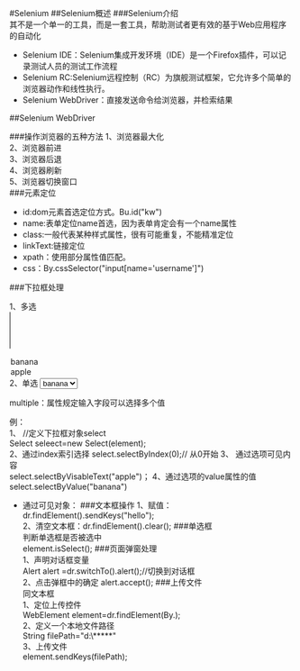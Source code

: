 #Selenium
##Selenium概述
###Selenium介绍  
其不是一个单一的工具，而是一套工具，帮助测试者更有效的基于Web应用程序的自动化

* Selenium IDE：Selenium集成开发环境（IDE）是一个Firefox插件，可以记录测试人员的测试工作流程
* Selenium RC:Selenium远程控制（RC）为旗舰测试框架，它允许多个简单的浏览器动作和线性执行。
* Selenium WebDriver：直接发送命令给浏览器，并检索结果

##Selenium WebDriver

###操作浏览器的五种方法
1、浏览器最大化  
2、浏览器前进  
3、浏览器后退  
4、浏览器刷新  
5、浏览器切换窗口  
###元素定位

* id:dom元素首选定位方式。Bu.id("kw")
* name:表单定位name首选，因为表单肯定会有一个name属性
* class:一般代表某种样式属性，很有可能重复，不能精准定位
* linkText:链接定位
* xpath：使用部分属性值匹配。
* css：By.cssSelector("input[name='username']")

###下拉框处理 
  
1、多选   
<select id="fruits"  multiple="multiple">  
<option value="banana" >banana</option>  
<option value="apple">apple</option>  
</select>    
2、单选  
<select id="fruits" >  
<option value="banana" >banana</option>  
<option value="apple">apple</option>  
</select>  
  
multiple：属性规定输入字段可以选择多个值

例：  
1、 //定义下拉框对象select  
Select seleect=new Select(element);   
2、通过index索引选择
select.selectByIndex(0);// 从0开始 
3、 通过选项可见内容  
select.selectByVisableText("apple")；
4、通过选项的value属性的值  
select.selectByValue("banana")

* 通过可见对象：
###文本框操作
1、赋值：dr.findElement().sendKeys("hello");  
2、清空文本框：dr.findElement().clear();
###单选框  
判断单选框是否被选中  
element.isSelect();
###页面弹窗处理  
1、声明对话框变量  
Alert alert =dr.switchTo().alert();//切换到对话框  
2、点击弹框中的确定
alert.accept();
###上传文件  
同文本框  
1、定位上传控件  
WebElement element=dr.findElement(By.);  
2、定义一个本地文件路径  
String filePath="d:\\*****"  
3、上传文件  
element.sendKeys(filePath);